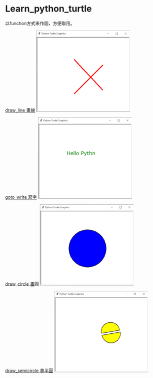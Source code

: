 # Learn_python_turtle

以function方式來作圖，方便取用。

[draw_line 畫線](https://github.com/rogers228/Learn_python_turtle/blob/main/draw_line.py)
<img src="https://github.com/rogers228/Learn_python_turtle/blob/main/png/line.png" alt="drawing" style="width:300px;"/>

[goto_write 寫字](https://github.com/rogers228/Learn_python_turtle/blob/main/goto_write.py)
<img src="https://github.com/rogers228/Learn_python_turtle/blob/main/png/goto_write.png" alt="drawing" style="width:300px;"/>

[draw_circle 畫圓](https://github.com/rogers228/Learn_python_turtle/blob/main/draw_circle.py)
<img src="https://github.com/rogers228/Learn_python_turtle/blob/main/png/circle.png" alt="drawing" style="width:300px;"/>

[draw_semicircle 畫半圓](https://github.com/rogers228/Learn_python_turtle/blob/main/draw_semicircle.py)
<img src="https://github.com/rogers228/Learn_python_turtle/blob/main/png/semicircle.png" alt="drawing" style="width:300px;"/>